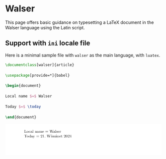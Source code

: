 # Walser

This page offers basic guidance on typesetting a LaTeX document in the
Walser language using the Latin script.

## Support with `ini` locale file

Here is a minimal sample file with `walser` as the main language, with `luatex`.

```tex
\documentclass[walser]{article}

\usepackage[provide=*]{babel}

\begin{document}

Local name $=$ Walser

Today $=$ \today

\end{document}
```

![](../media/locale-walser.png)